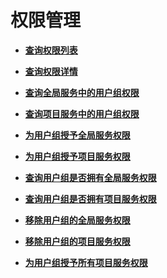 # 权限管理<a name="iam_10_0000"></a>

-   **[查询权限列表](查询权限列表.md)**  

-   **[查询权限详情](查询权限详情.md)**  

-   **[查询全局服务中的用户组权限](查询全局服务中的用户组权限.md)**  

-   **[查询项目服务中的用户组权限](查询项目服务中的用户组权限.md)**  

-   **[为用户组授予全局服务权限](为用户组授予全局服务权限.md)**  

-   **[为用户组授予项目服务权限](为用户组授予项目服务权限.md)**  

-   **[查询用户组是否拥有全局服务权限](查询用户组是否拥有全局服务权限.md)**  

-   **[查询用户组是否拥有项目服务权限](查询用户组是否拥有项目服务权限.md)**  

-   **[移除用户组的全局服务权限](移除用户组的全局服务权限.md)**  

-   **[移除用户组的项目服务权限](移除用户组的项目服务权限.md)**  

-   **[为用户组授予所有项目服务权限](为用户组授予所有项目服务权限.md)**  


